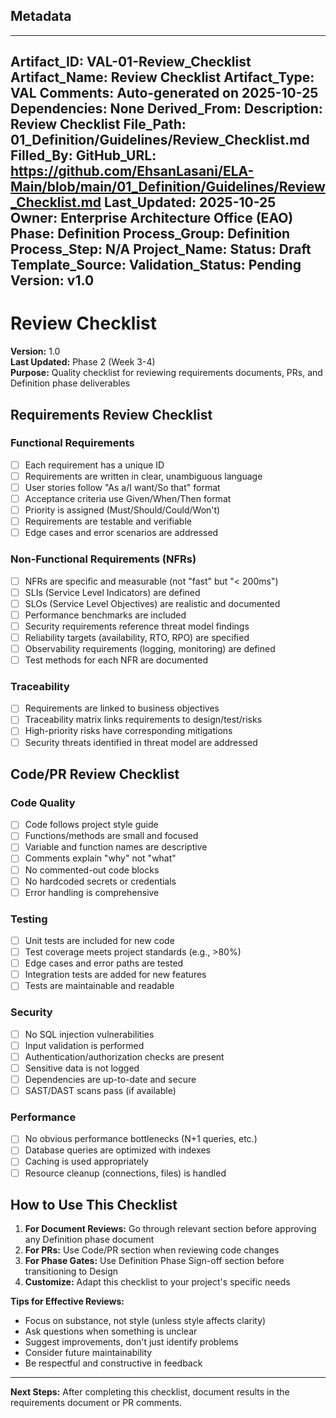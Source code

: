 ## Metadata
---
Artifact_ID: VAL-01-Review_Checklist
Artifact_Name: Review Checklist
Artifact_Type: VAL
Comments: Auto-generated on 2025-10-25
Dependencies: None
Derived_From: 
Description: Review Checklist
File_Path: 01_Definition/Guidelines/Review_Checklist.md
Filled_By: 
GitHub_URL: https://github.com/EhsanLasani/ELA-Main/blob/main/01_Definition/Guidelines/Review_Checklist.md
Last_Updated: 2025-10-25
Owner: Enterprise Architecture Office (EAO)
Phase: Definition
Process_Group: Definition
Process_Step: N/A
Project_Name: 
Status: Draft
Template_Source: 
Validation_Status: Pending
Version: v1.0
---
# Review Checklist

**Version:** 1.0  
**Last Updated:** Phase 2 (Week 3-4)  
**Purpose:** Quality checklist for reviewing requirements documents, PRs, and Definition phase deliverables

## Requirements Review Checklist

### Functional Requirements
- [ ] Each requirement has a unique ID
- [ ] Requirements are written in clear, unambiguous language
- [ ] User stories follow "As a/I want/So that" format
- [ ] Acceptance criteria use Given/When/Then format
- [ ] Priority is assigned (Must/Should/Could/Won't)
- [ ] Requirements are testable and verifiable
- [ ] Edge cases and error scenarios are addressed

### Non-Functional Requirements (NFRs)
- [ ] NFRs are specific and measurable (not "fast" but "< 200ms")
- [ ] SLIs (Service Level Indicators) are defined
- [ ] SLOs (Service Level Objectives) are realistic and documented
- [ ] Performance benchmarks are included
- [ ] Security requirements reference threat model findings
- [ ] Reliability targets (availability, RTO, RPO) are specified
- [ ] Observability requirements (logging, monitoring) are defined
- [ ] Test methods for each NFR are documented

### Traceability
- [ ] Requirements are linked to business objectives
- [ ] Traceability matrix links requirements to design/test/risks
- [ ] High-priority risks have corresponding mitigations
- [ ] Security threats identified in threat model are addressed

## Code/PR Review Checklist

### Code Quality
- [ ] Code follows project style guide
- [ ] Functions/methods are small and focused
- [ ] Variable and function names are descriptive
- [ ] Comments explain "why" not "what"
- [ ] No commented-out code blocks
- [ ] No hardcoded secrets or credentials
- [ ] Error handling is comprehensive

### Testing
- [ ] Unit tests are included for new code
- [ ] Test coverage meets project standards (e.g., >80%)
- [ ] Edge cases and error paths are tested
- [ ] Integration tests are added for new features
- [ ] Tests are maintainable and readable

### Security
- [ ] No SQL injection vulnerabilities
- [ ] Input validation is performed
- [ ] Authentication/authorization checks are present
- [ ] Sensitive data is not logged
- [ ] Dependencies are up-to-date and secure
- [ ] SAST/DAST scans pass (if available)

### Performance
- [ ] No obvious performance bottlenecks (N+1 queries, etc.)
- [ ] Database queries are optimized with indexes
- [ ] Caching is used appropriately
- [ ] Resource cleanup (connections, files) is handled

## How to Use This Checklist

1. **For Document Reviews:** Go through relevant section before approving any Definition phase document
2. **For PRs:** Use Code/PR section when reviewing code changes
3. **For Phase Gates:** Use Definition Phase Sign-off section before transitioning to Design
4. **Customize:** Adapt this checklist to your project's specific needs

**Tips for Effective Reviews:**
- Focus on substance, not style (unless style affects clarity)
- Ask questions when something is unclear
- Suggest improvements, don't just identify problems
- Consider future maintainability
- Be respectful and constructive in feedback

---

**Next Steps:** After completing this checklist, document results in the requirements document or PR comments.
